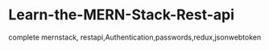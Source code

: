 # Learn-the-MERN-Stack-Rest-api
complete mernstack, restapi,Authentication,passwords,redux,jsonwebtoken
